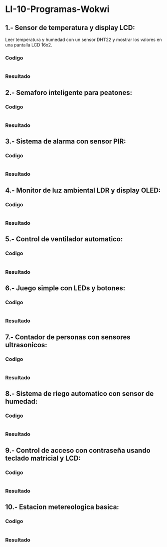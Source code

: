 # LI-10-Programas-Wokwi
## 1.- Sensor de temperatura y display LCD:
Leer temperatura y humedad con un sensor DHT22 y mostrar los valores en una pantalla LCD 16x2.

### Codigo
```

```
### Resultado


## 2.- Semaforo inteligente para peatones:

### Codigo
```

```
### Resultado

## 3.- Sistema de alarma con sensor PIR:

### Codigo
```

```
### Resultado


## 4.- Monitor de luz ambiental LDR y display OLED:

### Codigo
```

```
### Resultado


## 5.- Control de ventilador automatico:

### Codigo
```

```
### Resultado


## 6.- Juego simple con LEDs y botones:

### Codigo
```

```
### Resultado


## 7.- Contador de personas con sensores ultrasonicos:

### Codigo
```

```
### Resultado


## 8.- Sistema de riego automatico con sensor de humedad:

### Codigo
```

```
### Resultado


## 9.- Control de acceso con contraseña usando teclado matricial y LCD:

### Codigo
```

```
### Resultado


## 10.- Estacion metereologica basica:

### Codigo
```

```
### Resultado

